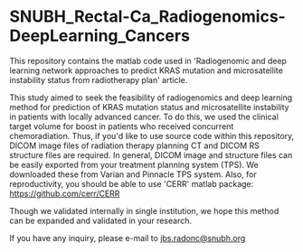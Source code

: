 # SNUBH_Rectal-Ca_Radiogenomics-DeepLearning_Cancers

This repository contains the matlab code used in 'Radiogenomic and deep learning network approaches to predict KRAS mutation and microsatellite instability status from radiotherapy plan' article.

This study aimed to seek the feasibility of radiogenomics and deep learning method for prediction of KRAS mutation status and microsatellite instability in patients with locally advanced cancer. To do this, we used the clinical target volume for boost in patients who received concurrent chemoradiation. Thus, if you'd like to use source code within this repository, DICOM image files of radiation therapy planning CT and DICOM RS structure files are required. In general, DICOM image and structure files can be easily exported from your treatment planning system (TPS). We downloaded these from Varian and Pinnacle TPS system. Also, for reproductivity, you should be able to use 'CERR' matlab package: https://github.com/cerr/CERR 

Though we validated internally in single institution, we hope this method can be expanded and validated in your research.

If you have any inquiry, please e-mail to jbs.radonc@snubh.org

